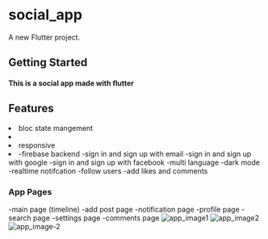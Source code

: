 # social_app

A new Flutter project.

## Getting Started

#### This is a social app made with flutter

## Features
<li/> bloc state mangement<li>
<li> responsive<li>
-firebase backend
-sign in and sign up with email
-sign in and sign up with google
-sign in and sign up with facebook
-multi language
-dark mode
-realtime notifcation
-follow users
-add likes and comments


### App Pages
-main page (timeline)
-add post page
-notification page
-profile page
-search page
-settings page
-comments page
![app_image1](https://user-images.githubusercontent.com/32137323/170884313-f09748bd-2d89-4f8d-a67d-37a46f0e168b.jpg)
![app_image2](https://user-images.githubusercontent.com/32137323/171105841-4e76b569-29ce-4277-b873-3f3a37a1493f.jpg)
![app_image-2](https://user-images.githubusercontent.com/32137323/171342983-d0310eb7-8f96-4423-8e08-1e0f7d4fe5fb.jpg)
